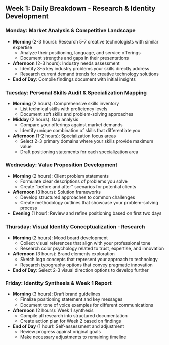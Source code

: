 ## Week 1: Daily Breakdown - Research & Identity Development

### Monday: Market Analysis & Competitive Landscape
- **Morning** (2-3 hours): Research 5-7 creative technologists with similar expertise
    - Analyze their positioning, language, and service offerings
    - Document strengths and gaps in their presentations
- **Afternoon** (2-3 hours): Industry needs assessment
    - Identify 3-5 key industry problems your skills directly address
    - Research current demand trends for creative technology solutions
- **End of Day**: Compile findings document with initial insights

### Tuesday: Personal Skills Audit & Specialization Mapping
- **Morning** (2 hours): Comprehensive skills inventory
    - List technical skills with proficiency levels
    - Document soft skills and problem-solving approaches
- **Midday** (2 hours): Gap analysis
    - Compare your offerings against market demands
    - Identify unique combination of skills that differentiate you
- **Afternoon** (1-2 hours): Specialization focus areas
    - Select 2-3 primary domains where your skills provide maximum value
    - Draft positioning statements for each specialization area

### Wednesday: Value Proposition Development
- **Morning** (2 hours): Client problem statements
    - Formulate clear descriptions of problems you solve
    - Create "before and after" scenarios for potential clients
- **Afternoon** (3 hours): Solution frameworks
    - Develop structured approaches to common challenges
    - Create methodology outlines that showcase your problem-solving process
- **Evening** (1 hour): Review and refine positioning based on first two days

### Thursday: Visual Identity Conceptualization - Research
- **Morning** (2 hours): Mood board development
    - Collect visual references that align with your professional tone
    - Research color psychology related to trust, expertise, and innovation
- **Afternoon** (3 hours): Brand elements exploration
    - Sketch logo concepts that represent your approach to technology
    - Research typography options that convey pragmatic innovation
- **End of Day**: Select 2-3 visual direction options to develop further

### Friday: Identity Synthesis & Week 1 Report
- **Morning** (3 hours): Draft brand guidelines
    - Finalize positioning statement and key messages
    - Document tone of voice examples for different communications
- **Afternoon** (2 hours): Week 1 synthesis
    - Compile all research into structured documentation
    - Create action plan for Week 2 based on findings
- **End of Day** (1 hour): Self-assessment and adjustment
    - Review progress against original goals
    - Make necessary adjustments to remaining timeline
